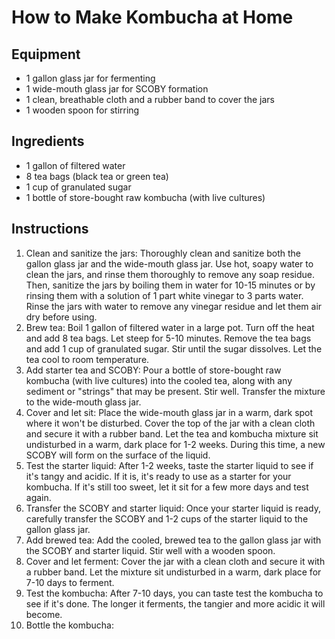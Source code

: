 <h1>How to Make Kombucha at Home</h1>

<h2>Equipment</h2>
<ul>
  <li>1 gallon glass jar for fermenting</li>
  <li>1 wide-mouth glass jar for SCOBY formation</li>
  <li>1 clean, breathable cloth and a rubber band to cover the jars</li>
  <li>1 wooden spoon for stirring</li>
</ul>

<h2>Ingredients</h2>
<ul>
  <li>1 gallon of filtered water</li>
  <li>8 tea bags (black tea or green tea)</li>
  <li>1 cup of granulated sugar</li>
  <li>1 bottle of store-bought raw kombucha (with live cultures)</li>
</ul>

<h2>Instructions</h2>
<ol>
  <li>Clean and sanitize the jars: Thoroughly clean and sanitize both the gallon glass jar and the wide-mouth glass jar. Use hot, soapy water to clean the jars, and rinse them thoroughly to remove any soap residue. Then, sanitize the jars by boiling them in water for 10-15 minutes or by rinsing them with a solution of 1 part white vinegar to 3 parts water. Rinse the jars with water to remove any vinegar residue and let them air dry before using.</li>
  <li>Brew tea: Boil 1 gallon of filtered water in a large pot. Turn off the heat and add 8 tea bags. Let steep for 5-10 minutes. Remove the tea bags and add 1 cup of granulated sugar. Stir until the sugar dissolves. Let the tea cool to room temperature.</li>
  <li>Add starter tea and SCOBY: Pour a bottle of store-bought raw kombucha (with live cultures) into the cooled tea, along with any sediment or "strings" that may be present. Stir well. Transfer the mixture to the wide-mouth glass jar.</li>
  <li>Cover and let sit: Place the wide-mouth glass jar in a warm, dark spot where it won't be disturbed. Cover the top of the jar with a clean cloth and secure it with a rubber band. Let the tea and kombucha mixture sit undisturbed in a warm, dark place for 1-2 weeks. During this time, a new SCOBY will form on the surface of the liquid.</li>
  <li>Test the starter liquid: After 1-2 weeks, taste the starter liquid to see if it's tangy and acidic. If it is, it's ready to use as a starter for your kombucha. If it's still too sweet, let it sit for a few more days and test again.</li>
  <li>Transfer the SCOBY and starter liquid: Once your starter liquid is ready, carefully transfer the SCOBY and 1-2 cups of the starter liquid to the gallon glass jar.</li>
  <li>Add brewed tea: Add the cooled, brewed tea to the gallon glass jar with the SCOBY and starter liquid. Stir well with a wooden spoon.</li>
  <li>Cover and let ferment: Cover the jar with a clean cloth and secure it with a rubber band. Let the mixture sit undisturbed in a warm, dark place for 7-10 days to ferment.</li>
  <li>Test the kombucha: After 7-10 days, you can taste test the kombucha to see if it's done. The longer it ferments, the tangier and more acidic it will become.</li>
  <li>Bottle the kombucha:
